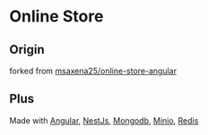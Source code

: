 # Online Store 

## Origin

forked from <a href="https://github.com/msaxena25/online-store-angular">msaxena25/online-store-angular</a>

## Plus

Made with <a href="">Angular</a>, <a href="">NestJs</a>, <a href="">Mongodb</a>, <a href="">Minio</a>, <a href="">Redis</a>

